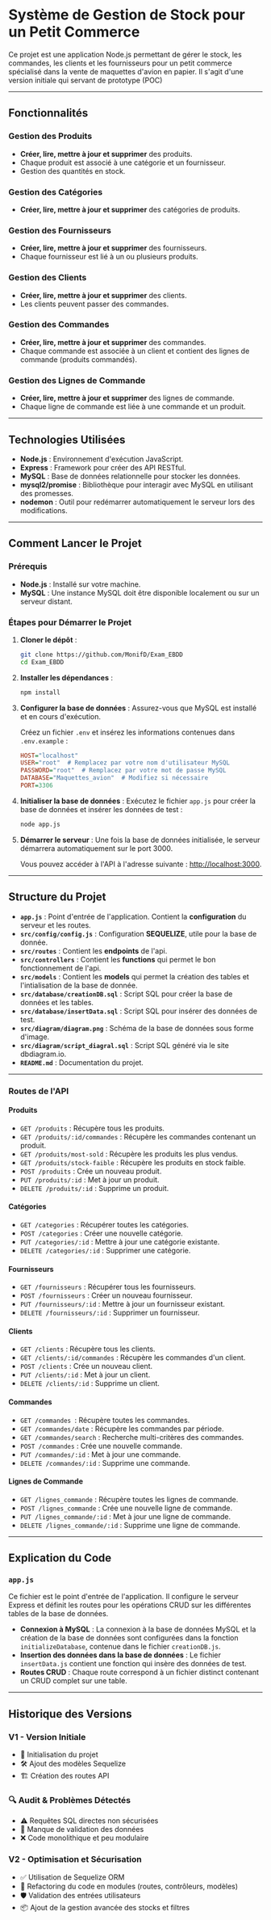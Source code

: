 # Système de Gestion de Stock pour un Petit Commerce

Ce projet est une application Node.js permettant de gérer le stock, les commandes, les clients et les fournisseurs pour un petit commerce spécialisé dans la vente de maquettes d'avion en papier. Il s'agit d'une version initiale qui servant de prototype (POC)

---

## Fonctionnalités

### Gestion des Produits
- **Créer, lire, mettre à jour et supprimer** des produits.
- Chaque produit est associé à une catégorie et un fournisseur.
- Gestion des quantités en stock.

### Gestion des Catégories
- **Créer, lire, mettre à jour et supprimer** des catégories de produits.

### Gestion des Fournisseurs
- **Créer, lire, mettre à jour et supprimer** des fournisseurs.
- Chaque fournisseur est lié à un ou plusieurs produits.

### Gestion des Clients
- **Créer, lire, mettre à jour et supprimer** des clients.
- Les clients peuvent passer des commandes.

### Gestion des Commandes
- **Créer, lire, mettre à jour et supprimer** des commandes.
- Chaque commande est associée à un client et contient des lignes de commande (produits commandés).

### Gestion des Lignes de Commande
- **Créer, lire, mettre à jour et supprimer** des lignes de commande.
- Chaque ligne de commande est liée à une commande et un produit.

---

## Technologies Utilisées

- **Node.js** : Environnement d'exécution JavaScript.
- **Express** : Framework pour créer des API RESTful.
- **MySQL** : Base de données relationnelle pour stocker les données.
- **mysql2/promise** : Bibliothèque pour interagir avec MySQL en utilisant des promesses.
- **nodemon** : Outil pour redémarrer automatiquement le serveur lors des modifications.

---

## Comment Lancer le Projet

### Prérequis

- **Node.js** : Installé sur votre machine.
- **MySQL** : Une instance MySQL doit être disponible localement ou sur un serveur distant.

### Étapes pour Démarrer le Projet

1. **Cloner le dépôt** :
   ```bash
   git clone https://github.com/MonifD/Exam_EBDD
   cd Exam_EBDD
   ```

2. **Installer les dépendances** : 
   ```bash
   npm install
   ```

3. **Configurer la base de données** :
   Assurez-vous que MySQL est installé et en cours d'exécution.

   Créez un fichier `.env` et insérez les informations contenues dans `.env.example` :
   ```ini
   HOST="localhost"
   USER="root"  # Remplacez par votre nom d'utilisateur MySQL
   PASSWORD="root"  # Remplacez par votre mot de passe MySQL
   DATABASE="Maquettes_avion"  # Modifiez si nécessaire
   PORT=3306
   ```

4. **Initialiser la base de données** :
   Exécutez le fichier `app.js` pour créer la base de données et insérer les données de test :
   ```bash
   node app.js
   ```

5. **Démarrer le serveur** :
   Une fois la base de données initialisée, le serveur démarrera automatiquement sur le port 3000.

   Vous pouvez accéder à l'API à l'adresse suivante : [http://localhost:3000](http://localhost:3000).

---

## Structure du Projet

- **`app.js`** : Point d'entrée de l'application. Contient la **configuration** du serveur et les routes.
- **`src/config/config.js`** : Configuration **SEQUELIZE**, utile pour la base de donnée.
- **`src/routes`** : Contient les **endpoints** de l'api.
- **`src/controllers`** : Contient les **functions** qui permet le bon fonctionnement de l'api.
- **`src/models`** : Contient les **models** qui permet la création des tables et l'intialisation de la base de donnée.
- **`src/database/creationDB.sql`** : Script SQL pour créer la base de données et les tables.
- **`src/database/insertData.sql`** : Script SQL pour insérer des données de test.
- **`src/diagram/diagram.png`** : Schéma de la base de données sous forme d'image.
- **`src/diagram/script_diagral.sql`** : Script SQL généré via le site dbdiagram.io.
- **`README.md`** : Documentation du projet.

---

### Routes de l'API

#### Produits
- `GET /produits` : Récupère tous les produits. 
- `GET /produits/:id/commandes` : Récupère les commandes contenant un 
produit. 
- `GET /produits/most-sold` : Récupère les produits les plus vendus. 
- `GET /produits/stock-faible` : Récupère les produits en stock faible. 
- `POST /produits` : Crée un nouveau produit. 
- `PUT /produits/:id` : Met à jour un produit. 
- `DELETE /produits/:id` : Supprime un produit.

#### Catégories
- `GET /categories` : Récupérer toutes les catégories.
- `POST /categories` : Créer une nouvelle catégorie.
- `PUT /categories/:id` : Mettre à jour une catégorie existante.
- `DELETE /categories/:id` : Supprimer une catégorie.

#### Fournisseurs
- `GET /fournisseurs` : Récupérer tous les fournisseurs.
- `POST /fournisseurs` : Créer un nouveau fournisseur.
- `PUT /fournisseurs/:id` : Mettre à jour un fournisseur existant.
- `DELETE /fournisseurs/:id` : Supprimer un fournisseur.

#### Clients
- `GET /clients` : Récupère tous les clients. 
- `GET /clients/:id/commandes` : Récupère les commandes d'un client. 
- `POST /clients` : Crée un nouveau client. 
- `PUT /clients/:id` : Met à jour un client. 
- `DELETE /clients/:id` : Supprime un client.

#### Commandes
- `GET /commandes `: Récupère toutes les commandes. 
- `GET /commandes/date` : Récupère les commandes par période. 
- `GET /commandes/search` : Recherche multi-critères des commandes. 
- `POST /commandes` : Crée une nouvelle commande. 
- `PUT /commandes/:id` : Met à jour une commande. 
- `DELETE /commandes/:id` : Supprime une commande. 

#### Lignes de Commande
- `GET /lignes_commande` : Récupère toutes les lignes de commande. 
- `POST /lignes_commande` : Crée une nouvelle ligne de commande. 
- `PUT /lignes_commande/:id` : Met à jour une ligne de commande. 
- `DELETE /lignes_commande/:id` : Supprime une ligne de commande.

---

## Explication du Code

### `app.js`
Ce fichier est le point d'entrée de l'application. Il configure le serveur Express et définit les routes pour les opérations CRUD sur les différentes tables de la base de données.

- **Connexion à MySQL** : La connexion à la base de données MySQL et la création de la base de données sont configurées dans la fonction `initializeDatabase`, contenue dans le fichier `creationDB.js`.
- **Insertion des données dans la base de données** : Le fichier `insertData.js` contient une fonction qui insère des données de test.
- **Routes CRUD** : Chaque route correspond à un fichier distinct contenant un CRUD complet sur une table.

---
## Historique des Versions

### V1 - Version Initiale
- 🚀 Initialisation du projet
- 🛠️ Ajout des modèles Sequelize
- 🏗️ Création des routes API

### 🔍 Audit & Problèmes Détectés
- ⚠️ Requêtes SQL directes non sécurisées
- 🛑 Manque de validation des données
- ❌ Code monolithique et peu modulaire

### V2 - Optimisation et Sécurisation
- ✅ Utilisation de Sequelize ORM
- 🔄 Refactoring du code en modules (routes, contrôleurs, modèles)
- 🛡️ Validation des entrées utilisateurs
- 📦 Ajout de la gestion avancée des stocks et filtres
